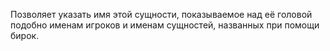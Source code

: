 Позволяет указать имя этой сущности, показываемое над её головой подобно именам игроков и именам сущностей, названных при помощи бирок.